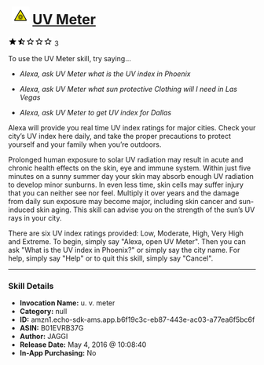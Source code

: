 # &nbsp;<img src="skill_icon" alt="UV Meter icon" width="36"> [UV Meter](http://alexa.amazon.com/#skills/amzn1.echo-sdk-ams.app.b6f19c3c-eb87-443e-ac03-a77ea6f5bc6f)
![1.3 stars](../../images/ic_star_black_18dp_1x.png)![1.3 stars](../../images/ic_star_half_black_18dp_1x.png)![1.3 stars](../../images/ic_star_border_black_18dp_1x.png)![1.3 stars](../../images/ic_star_border_black_18dp_1x.png)![1.3 stars](../../images/ic_star_border_black_18dp_1x.png) 3

To use the UV Meter skill, try saying...

* *Alexa, ask UV Meter what is the UV index in Phoenix*

* *Alexa, ask UV Meter what sun protective Clothing will I need in Las Vegas*

* *Alexa, ask UV Meter to get UV index for Dallas*

Alexa will provide you real time UV index ratings for major cities. Check your city’s UV index here daily, and take the proper precautions to protect yourself and your family when you’re outdoors. 

Prolonged human exposure to solar UV radiation may result in acute and chronic health effects on the skin, eye and immune system. Within just five minutes on a sunny summer day your skin may absorb enough UV radiation to develop minor sunburns. In even less time, skin cells may suffer injury that you can neither see nor feel. Multiply it over years and the damage from daily sun exposure may become major, including skin cancer and sun-induced skin aging. This skill can advise you on the strength of the sun’s UV rays in your city.

There are six UV index ratings provided: Low, Moderate, High, Very High and Extreme. To begin, simply say "Alexa, open UV Meter". Then you can ask "What is the UV index in Phoenix?" or simply say the city name. For help, simply say "Help" or to quit this skill, simply say "Cancel".

***

### Skill Details

* **Invocation Name:** u. v. meter
* **Category:** null
* **ID:** amzn1.echo-sdk-ams.app.b6f19c3c-eb87-443e-ac03-a77ea6f5bc6f
* **ASIN:** B01EVRB37G
* **Author:** JAGGI
* **Release Date:** May 4, 2016 @ 10:08:40
* **In-App Purchasing:** No
